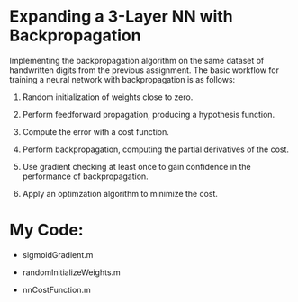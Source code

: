 # Expanding a 3-Layer NN with Backpropagation

Implementing the backpropagation algorithm on the same dataset of handwritten digits from the previous assignment. The basic workflow for training a neural network with backpropagation is as follows:

1. Random initialization of weights close to zero.

2. Perform feedforward propagation, producing a hypothesis function.

3. Compute the error with a cost function.

4. Perform backpropagation, computing the partial derivatives of the cost.

5. Use gradient checking at least once to gain confidence in the performance of backpropagation.

6. Apply an optimzation algorithm to minimize the cost.

# My Code:

* sigmoidGradient.m

* randomInitializeWeights.m

* nnCostFunction.m